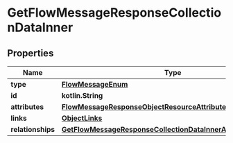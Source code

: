 
# GetFlowMessageResponseCollectionDataInner

## Properties
| Name | Type | Description | Notes |
| ------------ | ------------- | ------------- | ------------- |
| **type** | [**FlowMessageEnum**](FlowMessageEnum.md) |  |  |
| **id** | **kotlin.String** |  |  |
| **attributes** | [**FlowMessageResponseObjectResourceAttributes**](FlowMessageResponseObjectResourceAttributes.md) |  |  |
| **links** | [**ObjectLinks**](ObjectLinks.md) |  |  |
| **relationships** | [**GetFlowMessageResponseCollectionDataInnerAllOfRelationships**](GetFlowMessageResponseCollectionDataInnerAllOfRelationships.md) |  |  [optional] |



